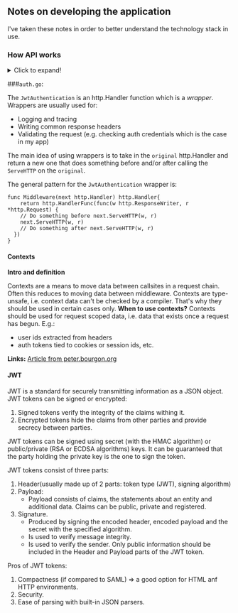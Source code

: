## Notes on developing the application
I've taken these notes in order to better understand the technology stack in use.

### How API works
<details>
    <summary>Click to expand!</summary>
    1. `main` package: Once the server is started, it listens to incoming requests and, if a request url is registered, a relevant handler function is invoked from the `controllers` package. 
    2. `controllers` package: incoming json data is decoded into a struct and passed to a relevant function from the `models` package. 
    3. `models` package: request data is manipulated; all necessary db operations take place. The result is returned back to the `controller` function.
    4. `controllers` package: received data is encoded  into json and sent as a reply to the initial request.
</details>


###`auth.go`:

The `JwtAuthentication` is an http.Handler function which is a *wrapper*.
Wrappers are usually used for:
* Logging and tracing
* Writing common response headers
* Validating the request (e.g. checking auth credentials which is the case in my app)

The main idea of using wrappers is to take in the `original` http.Handler and return a new one that does something before and/or after calling the `ServeHTTP` on the `original`.

The general pattern for the `JwtAuthentication` wrapper is:
```
func Middleware(next http.Handler) http.Handler{
    return http.HandlerFunc(func(w http.ResponseWriter, r *http.Request) {
    // Do something before next.ServeHTTP(w, r) 
    next.ServeHTTP(w, r)
    // Do something after next.ServeHTTP(w, r) 
  })
}
```

#### Contexts
**Intro and definition**

Contexts are a means to move data between callsites in a request chain. Often this reduces to moving data between middleware.
Contexts are type-unsafe, i.e. context data can't be checked by a compiler. That's why they should be used in certain cases only.
**When to use contexts?**
Contexts should be used for request scoped data, i.e. data that exists once a request has begun.
E.g.: 
* user ids extracted from headers
* auth tokens tied to cookies or session ids, etc.

**Links:**
[Article from peter.bourgon.org](https://peter.bourgon.org/blog/2016/07/11/context.html)


#### JWT
JWT is a standard for securely transmitting information as a JSON object.
JWT tokens can be signed or encrypted:
1)  Signed tokens verify the integrity of the claims withing it.
2) Encrypted tokens hide the claims from other parties and provide secrecy between parties.

JWT tokens can be signed using secret (with the HMAC algorithm) or public/private (RSA or ECDSA algorithms) keys.
It can be guaranteed that the party holding the private key is the one to sign the token.

JWT tokens consist of three parts:
1) Header(usually made up of 2 parts: token type (JWT), signing algorithm)
2) Payload:
    * Payload consists of claims, the statements about an entity and additional data. Claims can be public, private and registered.
3) Signature.
    * Produced by signing the encoded header, encoded payload and the secret with the specified algorithm.
    * Is used to verify message integrity.
    * Is used to verify the sender.
Only public information should be included in the Header and Payload parts of the JWT token.

Pros of JWT tokens:
1) Compactness (if compared to SAML) => a good option for HTML anf HTTP environments.
2) Security.
3) Ease of parsing with built-in JSON parsers.


